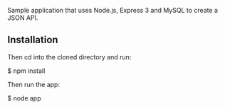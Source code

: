  Sample application that uses Node.js, Express 3 and MySQL to create a JSON API. 


## Installation

Then cd into the cloned directory and run: 

$ npm install

Then run the app: 

$ node app
